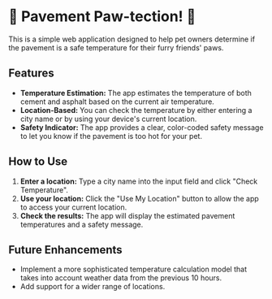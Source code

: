 # 🐾 Pavement Paw-tection! 🐾

This is a simple web application designed to help pet owners determine if the pavement is a safe temperature for their furry friends' paws.

## Features

*   **Temperature Estimation:** The app estimates the temperature of both cement and asphalt based on the current air temperature.
*   **Location-Based:** You can check the temperature by either entering a city name or by using your device's current location.
*   **Safety Indicator:** The app provides a clear, color-coded safety message to let you know if the pavement is too hot for your pet.

## How to Use

1.  **Enter a location:** Type a city name into the input field and click "Check Temperature".
2.  **Use your location:** Click the "Use My Location" button to allow the app to access your current location.
3.  **Check the results:** The app will display the estimated pavement temperatures and a safety message.

## Future Enhancements

*   Implement a more sophisticated temperature calculation model that takes into account weather data from the previous 10 hours.
*   Add support for a wider range of locations.